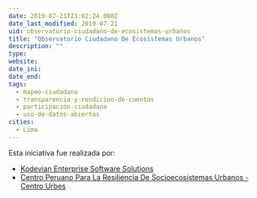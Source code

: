 ```yaml
---
date: 2019-07-21T23:02:24.000Z
date_last_modified: 2019-07-21
uid: observatorio-ciudadano-de-ecosistemas-urbanos
title: "Observatorio Ciudadano De Ecosistemas Urbanos"
description: ""
type: 
website: 
date_ini: 
date_end: 
tags:
  - mapeo-ciudadano
  - transparencia-y-rendicion-de-cuentas
  - participación-ciudadana
  - uso-de-datos-abiertos
cities: 
  - Lima
---
```


Esta iniciativa fue realizada por:

- [Kodevian Enterprise Software Solutions](/organizaciones/kodevian-enterprise-software-solutions)
- [Centro Peruano Para La Resiliencia De Socioecosistemas Urbanos - Centro Urbes](/organizaciones/centro-peruano-para-la-resiliencia-de-socioecosistemas-urbanos-centro-urbes)
